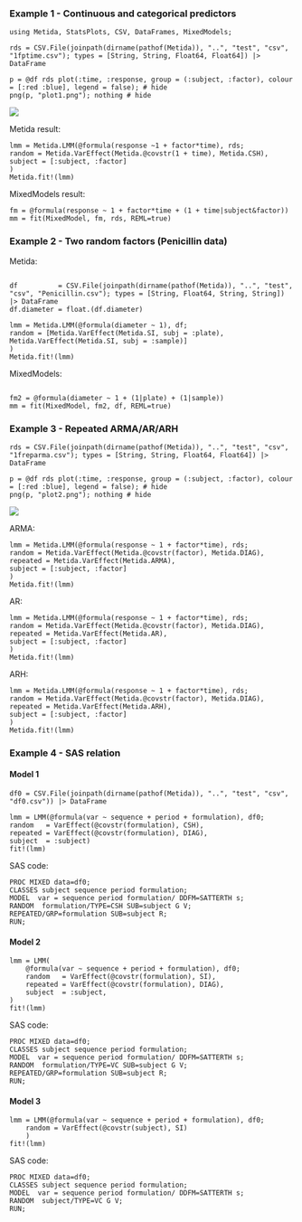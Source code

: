 ### Example 1 - Continuous and categorical predictors

```@example 1
using Metida, StatsPlots, CSV, DataFrames, MixedModels;

rds = CSV.File(joinpath(dirname(pathof(Metida)), "..", "test", "csv",  "1fptime.csv"); types = [String, String, Float64, Float64]) |> DataFrame

p = @df rds plot(:time, :response, group = (:subject, :factor), colour = [:red :blue], legend = false); # hide
png(p, "plot1.png"); nothing # hide
```

![](plot1.png)

Metida result:

```@example 1
lmm = Metida.LMM(@formula(response ~1 + factor*time), rds;
random = Metida.VarEffect(Metida.@covstr(1 + time), Metida.CSH),
subject = [:subject, :factor]
)
Metida.fit!(lmm)
```

MixedModels result:

```@example 1
fm = @formula(response ~ 1 + factor*time + (1 + time|subject&factor))
mm = fit(MixedModel, fm, rds, REML=true)
```

### Example 2 - Two random factors (Penicillin data)

Metida:

```@example 1

df          = CSV.File(joinpath(dirname(pathof(Metida)), "..", "test", "csv", "Penicillin.csv"); types = [String, Float64, String, String]) |> DataFrame
df.diameter = float.(df.diameter)

lmm = Metida.LMM(@formula(diameter ~ 1), df;
random = [Metida.VarEffect(Metida.SI, subj = :plate), Metida.VarEffect(Metida.SI, subj = :sample)]
)
Metida.fit!(lmm)
```

MixedModels:

```@example 1

fm2 = @formula(diameter ~ 1 + (1|plate) + (1|sample))
mm = fit(MixedModel, fm2, df, REML=true)
```

### Example 3 - Repeated ARMA/AR/ARH

```@example 1
rds = CSV.File(joinpath(dirname(pathof(Metida)), "..", "test", "csv",  "1freparma.csv"); types = [String, String, Float64, Float64]) |> DataFrame

p = @df rds plot(:time, :response, group = (:subject, :factor), colour = [:red :blue], legend = false); # hide
png(p, "plot2.png"); nothing # hide
```

![](plot2.png)

ARMA:

```@example 1
lmm = Metida.LMM(@formula(response ~ 1 + factor*time), rds;
random = Metida.VarEffect(Metida.@covstr(factor), Metida.DIAG),
repeated = Metida.VarEffect(Metida.ARMA),
subject = [:subject, :factor]
)
Metida.fit!(lmm)
```

AR:

```@example 1
lmm = Metida.LMM(@formula(response ~ 1 + factor*time), rds;
random = Metida.VarEffect(Metida.@covstr(factor), Metida.DIAG),
repeated = Metida.VarEffect(Metida.AR),
subject = [:subject, :factor]
)
Metida.fit!(lmm)
```

ARH:

```@example 1
lmm = Metida.LMM(@formula(response ~ 1 + factor*time), rds;
random = Metida.VarEffect(Metida.@covstr(factor), Metida.DIAG),
repeated = Metida.VarEffect(Metida.ARH),
subject = [:subject, :factor]
)
Metida.fit!(lmm)
```

### Example 4 - SAS relation

#### Model 1

```
df0 = CSV.File(joinpath(dirname(pathof(Metida)), "..", "test", "csv", "df0.csv")) |> DataFrame

lmm = LMM(@formula(var ~ sequence + period + formulation), df0;
random   = VarEffect(@covstr(formulation), CSH),
repeated = VarEffect(@covstr(formulation), DIAG),
subject  = :subject)
fit!(lmm)
```

SAS code:

```
PROC MIXED data=df0;
CLASSES subject sequence period formulation;
MODEL  var = sequence period formulation/ DDFM=SATTERTH s;
RANDOM  formulation/TYPE=CSH SUB=subject G V;
REPEATED/GRP=formulation SUB=subject R;
RUN;
```

#### Model 2

```
lmm = LMM(
    @formula(var ~ sequence + period + formulation), df0;
    random   = VarEffect(@covstr(formulation), SI),
    repeated = VarEffect(@covstr(formulation), DIAG),
    subject  = :subject,
)
fit!(lmm)
```

SAS code:

```
PROC MIXED data=df0;
CLASSES subject sequence period formulation;
MODEL  var = sequence period formulation/ DDFM=SATTERTH s;
RANDOM  formulation/TYPE=VC SUB=subject G V;
REPEATED/GRP=formulation SUB=subject R;
RUN;
```

#### Model 3

```
lmm = LMM(@formula(var ~ sequence + period + formulation), df0;
    random = VarEffect(@covstr(subject), SI)
    )
fit!(lmm)
```

SAS code:

```
PROC MIXED data=df0;
CLASSES subject sequence period formulation;
MODEL  var = sequence period formulation/ DDFM=SATTERTH s;
RANDOM  subject/TYPE=VC G V;
RUN;
```
